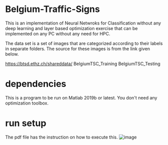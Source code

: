 # Belgium-Traffic-Signs

This is an implementation of Neural Netwroks for Classification without any deep learning and layer based optimization exercise that can be implemented on any PC without any need for HPC.

The data set is a set of images that are categorized according to their labels in separate folders. The source for these images is from the link given below.

https://btsd.ethz.ch/shareddata/
	BelgiumTSC_Training
  BelgiumTSC_Testing
  
# dependencies

This is a program to be run on Matlab 2019b or latest. You don't need any optimization toolbox.

# run setup

The pdf file has the instruction on how to execute this.
![image](https://user-images.githubusercontent.com/79695871/109457166-a7e21d80-7a9d-11eb-82b2-7cda77abb86c.png)
